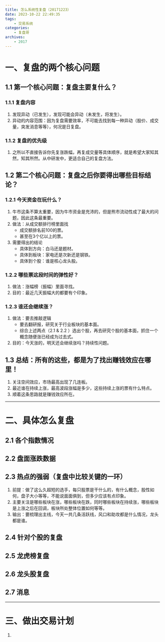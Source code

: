 ```yaml
---
title: 怎么系统性复盘（20171223）
date: 2023-10-22 22:49:35
tags: 
    - 交易系统
categories: 
    - 复盘哥
archives: 
    - 2017
---
```

# 一、复盘的两个核心问题
## 1.1 第一个核心问题：复盘主要复什么？
### 1.1.1 复盘内容
1. 发现异动（已发生），发现可能会异动（未发生，将发生）。
2. 异动的内容范围：因为复盘需要效率，不可能去找到每一种异动（股价、成交量，突发消息等等），何况是日复盘。
### 1.1.2 复盘的优先级
1. 之所以不直接告诉你先复涨跌幅，再复成交量等具体顺序，就是希望大家知其然，知其所然。从中研发中，更适合自己的复盘方法。
## 1.2 第二个核心问题：复盘之后你要得出哪些目标结论？
### 1.2.1 今天资金在玩什么？
1. 牛市这条不算太重要，因为牛市资金是充沛的，但是熊市流动性成了最大的问题，因此这条最重要。
2. 做法：从成交额排行榜里面找
    - 成交额排名前100的票。
    - 甚至在3个亿以上的票。
3. 需要得出的结论
    - 具体到方向：白马还是题材。
    - 具体到板块：家电还是次新还是钢铁。
    - 具体到个股：谁是核心龙头股。
### 1.2.2 哪些票这段时间的弹性好？
1. 做法：涨幅榜（振幅）里面寻找。
2. 目的：最近几天振幅大的都要有个印象。
### 1.2.3 谁还会继续涨？
1. 做法：要去推敲逻辑
    - 要去翻研报，研究关于行业板块的基本面。
    - 综合上述两点（2.1 & 2.2 ）选出个股，再去研究个股的基本面，抓住一个概念随便涨已经成为过去式。
2. 目的：今天涨的，明天还会继续涨吗？持续性问题。
## 1.3 总结：所有的这些，都是为了找出赚钱效应在哪里！
1. 关注空间效应，市场最高出现了几连板。
2. 最近谁在持续上涨，最高波段涨幅是多少，这些持续上涨的票有什么特点。
3. 顺着这条思路就是赚钱效应所在。
---
# 二、具体怎么复盘
## 2.1 各个指数情况
## 2.2 盘面涨跌数据
## 2.3 热点的强弱（复盘中比较关键的一环）
1. 前提：做了这么久超短的选手，每只股票是干什么的，有什么概念，股性如何，盘子大小等等，不能说面面俱到，但多少应该有点印象。
2. 主要关注是哪些板块在涨，哪些板块在跌，同时哪些板块在持续涨，哪些板块是上涨之后在回调，板块所处整体位置如何等等。
3. 输出：要梳理出主线，今天一共几条活跃线，风口和助攻都是什么情况，龙头都是谁。
## 2.4 针对个股的复盘
## 2.5 龙虎榜复盘
## 2.6 龙头股复盘
## 2.7 消息
---
# 三、做出交易计划
1. 
